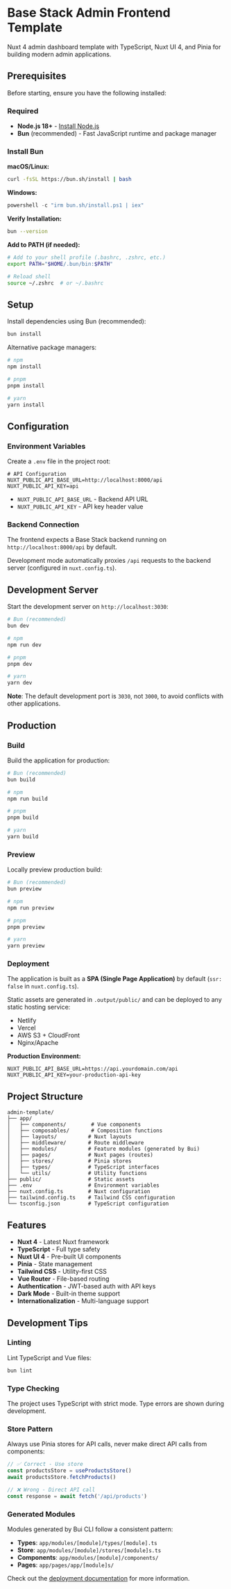 # Base Stack Admin Frontend Template

Nuxt 4 admin dashboard template with TypeScript, Nuxt UI 4, and Pinia for building modern admin applications.

## Prerequisites

Before starting, ensure you have the following installed:

### Required

- **Node.js 18+** - [Install Node.js](https://nodejs.org/)
- **Bun** (recommended) - Fast JavaScript runtime and package manager

### Install Bun

**macOS/Linux:**
```bash
curl -fsSL https://bun.sh/install | bash
```

**Windows:**
```powershell
powershell -c "irm bun.sh/install.ps1 | iex"
```

**Verify Installation:**
```bash
bun --version
```

**Add to PATH (if needed):**
```bash
# Add to your shell profile (.bashrc, .zshrc, etc.)
export PATH="$HOME/.bun/bin:$PATH"

# Reload shell
source ~/.zshrc  # or ~/.bashrc
```

## Setup

Install dependencies using Bun (recommended):

```bash
bun install
```

Alternative package managers:

```bash
# npm
npm install

# pnpm
pnpm install

# yarn
yarn install
```

## Configuration

### Environment Variables

Create a `.env` file in the project root:

```env
# API Configuration
NUXT_PUBLIC_API_BASE_URL=http://localhost:8000/api
NUXT_PUBLIC_API_KEY=api
```

- `NUXT_PUBLIC_API_BASE_URL` - Backend API URL
- `NUXT_PUBLIC_API_KEY` - API key header value

### Backend Connection

The frontend expects a Base Stack backend running on `http://localhost:8000/api` by default.

Development mode automatically proxies `/api` requests to the backend server (configured in `nuxt.config.ts`).

## Development Server

Start the development server on `http://localhost:3030`:

```bash
# Bun (recommended)
bun dev

# npm
npm run dev

# pnpm
pnpm dev

# yarn
yarn dev
```

**Note**: The default development port is `3030`, not `3000`, to avoid conflicts with other applications.

## Production

### Build

Build the application for production:

```bash
# Bun (recommended)
bun build

# npm
npm run build

# pnpm
pnpm build

# yarn
yarn build
```

### Preview

Locally preview production build:

```bash
# Bun (recommended)
bun preview

# npm
npm run preview

# pnpm
pnpm preview

# yarn
yarn preview
```

### Deployment

The application is built as a **SPA (Single Page Application)** by default (`ssr: false` in `nuxt.config.ts`).

Static assets are generated in `.output/public/` and can be deployed to any static hosting service:
- Netlify
- Vercel
- AWS S3 + CloudFront
- Nginx/Apache

**Production Environment:**
```env
NUXT_PUBLIC_API_BASE_URL=https://api.yourdomain.com/api
NUXT_PUBLIC_API_KEY=your-production-api-key
```

## Project Structure

```
admin-template/
├── app/
│   ├── components/        # Vue components
│   ├── composables/       # Composition functions
│   ├── layouts/          # Nuxt layouts
│   ├── middleware/       # Route middleware
│   ├── modules/          # Feature modules (generated by Bui)
│   ├── pages/            # Nuxt pages (routes)
│   ├── stores/           # Pinia stores
│   ├── types/            # TypeScript interfaces
│   └── utils/            # Utility functions
├── public/               # Static assets
├── .env                  # Environment variables
├── nuxt.config.ts        # Nuxt configuration
├── tailwind.config.ts    # Tailwind CSS configuration
└── tsconfig.json         # TypeScript configuration
```

## Features

- **Nuxt 4** - Latest Nuxt framework
- **TypeScript** - Full type safety
- **Nuxt UI 4** - Pre-built UI components
- **Pinia** - State management
- **Tailwind CSS** - Utility-first CSS
- **Vue Router** - File-based routing
- **Authentication** - JWT-based auth with API keys
- **Dark Mode** - Built-in theme support
- **Internationalization** - Multi-language support

## Development Tips

### Linting

Lint TypeScript and Vue files:

```bash
bun lint
```

### Type Checking

The project uses TypeScript with strict mode. Type errors are shown during development.

### Store Pattern

Always use Pinia stores for API calls, never make direct API calls from components:

```typescript
// ✅ Correct - Use store
const productsStore = useProductsStore()
await productsStore.fetchProducts()

// ❌ Wrong - Direct API call
const response = await fetch('/api/products')
```

### Generated Modules

Modules generated by Bui CLI follow a consistent pattern:
- **Types**: `app/modules/[module]/types/[module].ts`
- **Store**: `app/modules/[module]/stores/[module]s.ts`
- **Components**: `app/modules/[module]/components/`
- **Pages**: `app/pages/app/[module]s/`

Check out the [deployment documentation](https://nuxt.com/docs/getting-started/deployment) for more information.
